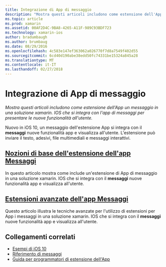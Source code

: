 ```yaml
---
title: Integrazione di App di messaggio
description: "Mostra questi articoli includono come estensione dell'App un messaggio in una soluzione xamarin. IOS che si integra con l'app di messaggi per presentare le nuove funzionalità all'utente."
ms.topic: article
ms.prod: xamarin
ms.assetid: 00AF2D4C-9BA8-4265-A11F-989C93BDF723
ms.technology: xamarin-ios
author: bradumbaugh
ms.author: brumbaug
ms.date: 08/29/2016
ms.openlocfilehash: 4c583e147ef363062a026770f7d8a7549f402d55
ms.sourcegitcommit: 6cd40d190abe38edd50fc74331be15324a845a28
ms.translationtype: MT
ms.contentlocale: it-IT
ms.lasthandoff: 02/27/2018
---
```

# <a name="message-app-integration"></a>Integrazione di App di messaggio

_Mostra questi articoli includono come estensione dell'App un messaggio in una soluzione xamarin. IOS che si integra con l'app di messaggi per presentare le nuove funzionalità all'utente._

Nuovo in iOS 10, un messaggio dell'estensione App si integra con il **messaggi** nuove funzionalità app e visualizza all'utente. L'estensione può inviare il testo, adesivi, file multimediali e messaggi interattivi.

    
## <a name="message-app-extension-basicsiosplatformmessage-app-integrationintro-to-message-app-extensionsmd"></a>[Nozioni di base dell'estensione dell'app Messaggi](~/ios/platform/message-app-integration/intro-to-message-app-extensions.md)

In questo articolo mostra come include un'estensione di App di messaggio in una soluzione xamarin. IOS che si integra con il **messaggi** nuove funzionalità app e visualizza all'utente.

## <a name="advanced-message-app-extensionsiosplatformmessage-app-integrationintro-to-message-app-extensionsmd"></a>[Estensioni avanzate dell'app Messaggi](~/ios/platform/message-app-integration/intro-to-message-app-extensions.md)

Questo articolo illustra le tecniche avanzate per l'utilizzo di estensioni per App i messaggi in una soluzione xamarin. IOS che si integra con il **messaggi** nuove funzionalità app e visualizza all'utente.


## <a name="related-links"></a>Collegamenti correlati

- [Esempi di iOS 10](https://developer.xamarin.com/samples/ios/iOS10/)
- [Riferimento di messaggi](https://developer.apple.com/reference/messages)
- [Guida per programmatori di estensione dell'App](https://developer.apple.com/library/prerelease/content/documentation/General/Conceptual/ExtensibilityPG/index.html#//apple_ref/doc/uid/TP40014214)
